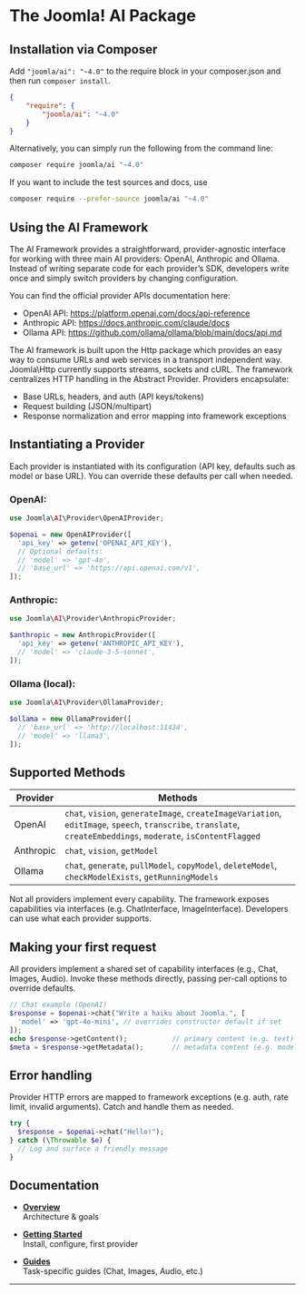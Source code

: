# The Joomla! AI Package

## Installation via Composer

Add `"joomla/ai": "~4.0"` to the require block in your composer.json and then run `composer install`.

```json
{
	"require": {
		"joomla/ai": "~4.0"
	}
}
```

Alternatively, you can simply run the following from the command line:

```sh
composer require joomla/ai "~4.0"
```

If you want to include the test sources and docs, use

```sh
composer require --prefer-source joomla/ai "~4.0"
```

## Using the AI Framework
The AI Framework provides a straightforward, provider-agnostic interface for working with three main AI providers: OpenAI, Anthropic and Ollama. Instead of writing separate code for each provider’s SDK, developers write once and simply switch providers by changing configuration.

You can find the official provider APIs documentation here:
- OpenAI API: https://platform.openai.com/docs/api-reference
- Anthropic API: https://docs.anthropic.com/claude/docs
- Ollama API: https://github.com/ollama/ollama/blob/main/docs/api.md

The AI framework is built upon the Http package which provides an easy way to consume URLs and web services in a transport independent way. Joomla\Http currently supports streams, sockets and cURL. The framework centralizes HTTP handling in the Abstract Provider. Providers encapsulate:
- Base URLs, headers, and auth (API keys/tokens)
- Request building (JSON/multipart)
- Response normalization and error mapping into framework exceptions

## Instantiating a Provider

Each provider is instantiated with its configuration (API key, defaults such as model or base URL). You can override these defaults per call when needed.

### OpenAI:
```php
use Joomla\AI\Provider\OpenAIProvider;

$openai = new OpenAIProvider([
  'api_key' => getenv('OPENAI_API_KEY'),
  // Optional defaults:
  // 'model' => 'gpt-4o',
  // 'base_url' => 'https://api.openai.com/v1',
]);
```

### Anthropic:
```php
use Joomla\AI\Provider\AnthropicProvider;

$anthropic = new AnthropicProvider([
  'api_key' => getenv('ANTHROPIC_API_KEY'),
  // 'model' => 'claude-3-5-sonnet',
]);
```

### Ollama (local):
```php
use Joomla\AI\Provider\OllamaProvider;

$ollama = new OllamaProvider([
  // 'base_url' => 'http://localhost:11434',
  // 'model' => 'llama3',
]);
```

## Supported Methods

| Provider | Methods |
| --- | --- |
| OpenAI | `chat`, `vision`, `generateImage`, `createImageVariation`, `editImage`, `speech`, `transcribe`, `translate`, `createEmbeddings`, `moderate`, `isContentFlagged`|
| Anthropic | `chat`, `vision`, `getModel`|
| Ollama | `chat`, `generate`, `pullModel`, `copyModel`, `deleteModel`, `checkModelExists`, `getRunningModels`|

Not all providers implement every capability. The framework exposes capabilities via interfaces (e.g. ChatInterface, ImageInterface). Developers can use what each provider supports.

## Making your first request
All providers implement a shared set of capability interfaces (e.g., Chat, Images, Audio). Invoke these methods directly, passing per-call options to override defaults.

```php
// Chat example (OpenAI)
$response = $openai->chat("Write a haiku about Joomla.", [
  'model' => 'gpt-4o-mini', // overrides constructor default if set
]);
echo $response->getContent();           // primary content (e.g. text)
$meta = $response->getMetadata();       // metadata content (e.g. model, usage)
```

## Error handling
Provider HTTP errors are mapped to framework exceptions (e.g. auth, rate limit, invalid arguments). Catch and handle them as needed.
```php
try {
  $response = $openai->chat("Hello!");
} catch (\Throwable $e) {
  // Log and surface a friendly message
}
```

## Documentation

- **[Overview](guides/overview.md)**  
  Architecture & goals  

- **[Getting Started](guides/index.md)**  
  Install, configure, first provider  

- **[Guides](guides/)**  
  Task-specific guides (Chat, Images, Audio, etc.)  

---
